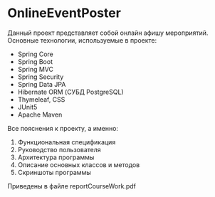 # OnlineEventPoster
Данный проект представляет собой онлайн афишу мероприятий.
Основные технологии, используемые в проекте:
- Spring Core
- Spring Boot
- Spring MVC
- Spring Security
- Spring Data JPA
- Hibernate ORM (СУБД PostgreSQL)
- Thymeleaf, CSS
- JUnit5
- Apache Maven  

Все пояснения к проекту, а именно:

1. Функциональная спецификация  
2. Руководство пользователя
3. Архитектура программы    
4. Описание основных классов и методов
5. Скриншоты программы  

Приведены в файле reportCourseWork.pdf
